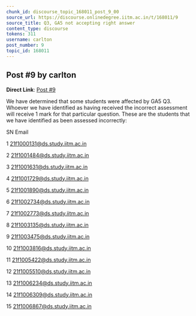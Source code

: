```yaml
---
chunk_id: discourse_topic_168011_post_9_00
source_url: https://discourse.onlinedegree.iitm.ac.in/t/168011/9
source_title: Q3, GA5 not accepting right answer
content_type: discourse
tokens: 311
username: carlton
post_number: 9
topic_id: 168011
---
```


## Post #9 by carlton

**Direct Link**: [Post #9](https://discourse.onlinedegree.iitm.ac.in/t/168011/9)

We have determined that some students were affected by GA5 Q3. Whoever we have identified as having received the incorrect assessment will receive 1 mark for that particular question. These are the students that we have identified as been assessed incorrectly:

SN
Email

1
21f1000131@ds.study.iitm.ac.in

2
21f1001484@ds.study.iitm.ac.in

3
21f1001631@ds.study.iitm.ac.in

4
21f1001729@ds.study.iitm.ac.in

5
21f1001890@ds.study.iitm.ac.in

6
21f1002734@ds.study.iitm.ac.in

7
21f1002773@ds.study.iitm.ac.in

8
21f1003135@ds.study.iitm.ac.in

9
21f1003475@ds.study.iitm.ac.in

10
21f1003816@ds.study.iitm.ac.in

11
21f1005422@ds.study.iitm.ac.in

12
21f1005510@ds.study.iitm.ac.in

13
21f1006234@ds.study.iitm.ac.in

14
21f1006309@ds.study.iitm.ac.in

15
21f1006867@ds.study.iitm.ac.in
